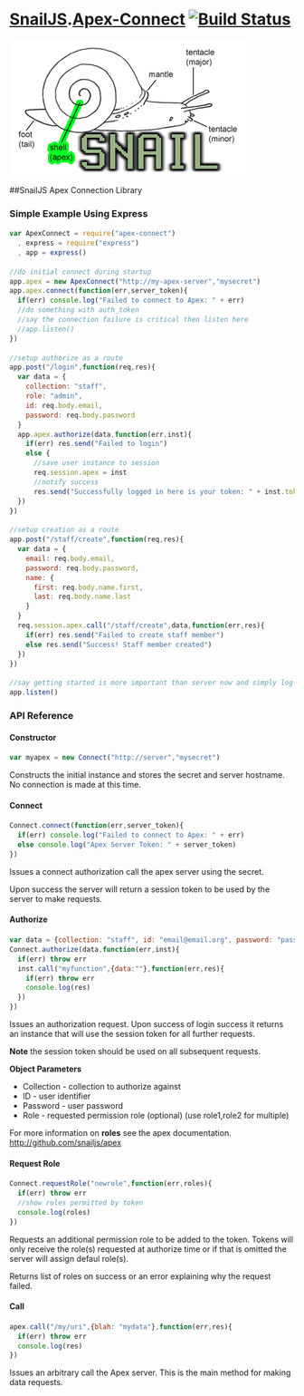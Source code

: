# [SnailJS](//github.com/snailjs/).[Apex-Connect](//github.com/snailjs/apex-connect/) [![Build Status](https://travis-ci.org/snailjs/apex-connect.png?branch=master)](https://travis-ci.org/snailjs/apex-connect)
![Logo](snail-apex.png)

##SnailJS Apex Connection Library

### Simple Example Using Express

```js
var ApexConnect = require("apex-connect")
  , express = require("express")
  , app = express()

//do initial connect during startup
app.apex = new ApexConnect("http://my-apex-server","mysecret")
app.apex.connect(function(err,server_token){
  if(err) console.log("Failed to connect to Apex: " + err)
  //do something with auth_token
  //say the connection failure is critical then listen here
  //app.listen()
})

//setup authorize as a route
app.post("/login",function(req,res){
  var data = {
    collection: "staff",
    role: "admin",
    id: req.body.email,
    password: req.body.password
  }
  app.apex.authorize(data,function(err,inst){
    if(err) res.send("Failed to login")
    else {
      //save user instance to session
      req.session.apex = inst
      //notify success
      res.send("Successfully logged in here is your token: " + inst.token)
  })
})

//setup creation as a route
app.post("/staff/create",function(req,res){
  var data = {
    email: req.body.email,
    password: req.body.password,
    name: {
      first: req.body.name.first,
      last: req.body.name.last
    }
  }
  req.session.apex.call("/staff/create",data,function(err,res){
    if(err) res.send("Failed to create staff member")
    else res.send("Success! Staff member created")
  })
})

//say getting started is more important than server now and simply log errors
app.listen()
```

### API Reference

#### Constructor

```js
var myapex = new Connect("http://server","mysecret")
```

Constructs the initial instance and stores the secret and server hostname. No connection
is made at this time.

#### Connect

```js
Connect.connect(function(err,server_token){
  if(err) console.log("Failed to connect to Apex: " + err)
  else console.log("Apex Server Token: " + server_token)
})
```

Issues a connect authorization call the apex server using the secret.

Upon success the server will return a session token to be used by the server to make requests.

#### Authorize

```js
var data = {collection: "staff", id: "email@email.org", password: "pass", role: "admin"}
Connect.authorize(data,function(err,inst){
  if(err) throw err
  inst.call("myfunction",{data:""},function(err,res){
    if(err) throw err
    console.log(res)
  })
})
```

Issues an authorization request. Upon success of login success it returns an instance that will
use the session token for all further requests.

**Note** the session token should be used on all subsequent requests.

**Object Parameters**
 * Collection - collection to authorize against
 * ID - user identifier
 * Password - user password
 * Role - requested permission role (optional) (use role1,role2 for multiple)

For more information on **roles** see the apex documentation. http://github.com/snailjs/apex

#### Request Role

```js
Connect.requestRole("newrole",function(err,roles){
  if(err) throw err
  //show roles permitted by token
  console.log(roles)
})
```

Requests an additional permission role to be added to the token. Tokens will only receive the role(s) requested
at authorize time or if that is omitted the server will assign defaul role(s).

Returns list of roles on success or an error explaining why the request failed.

#### Call

```js
apex.call("/my/uri",{blah: "mydata"},function(err,res){
  if(err) throw err
  console.log(res)
})
```

Issues an arbitrary call the Apex server. This is the main method for making data requests.